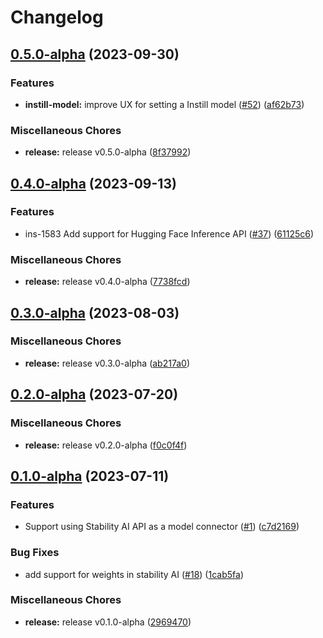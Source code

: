 # Changelog

## [0.5.0-alpha](https://github.com/instill-ai/connector-ai/compare/v0.4.0-alpha...v0.5.0-alpha) (2023-09-30)


### Features

* **instill-model:** improve UX for setting a Instill model ([#52](https://github.com/instill-ai/connector-ai/issues/52)) ([af62b73](https://github.com/instill-ai/connector-ai/commit/af62b73467719aedfddc135dc7e96d1a2d4805cc))


### Miscellaneous Chores

* **release:** release v0.5.0-alpha ([8f37992](https://github.com/instill-ai/connector-ai/commit/8f379927c4804b4f52e73bd021b0e14130ebcada))

## [0.4.0-alpha](https://github.com/instill-ai/connector-ai/compare/v0.3.0-alpha...v0.4.0-alpha) (2023-09-13)


### Features

* ins-1583 Add support for Hugging Face Inference API ([#37](https://github.com/instill-ai/connector-ai/issues/37)) ([61125c6](https://github.com/instill-ai/connector-ai/commit/61125c6ffdec8d57381d23c18b5bdd9ead17858e))


### Miscellaneous Chores

* **release:** release v0.4.0-alpha ([7738fcd](https://github.com/instill-ai/connector-ai/commit/7738fcd02e3c69f8d68d927c2a235e3db0e02707))

## [0.3.0-alpha](https://github.com/instill-ai/connector-ai/compare/v0.2.0-alpha...v0.3.0-alpha) (2023-08-03)


### Miscellaneous Chores

* **release:** release v0.3.0-alpha ([ab217a0](https://github.com/instill-ai/connector-ai/commit/ab217a03ada4aa254bd61889c869e2edbbd12fd6))

## [0.2.0-alpha](https://github.com/instill-ai/connector-ai/compare/v0.1.0-alpha...v0.2.0-alpha) (2023-07-20)


### Miscellaneous Chores

* **release:** release v0.2.0-alpha ([f0c0f4f](https://github.com/instill-ai/connector-ai/commit/f0c0f4f0f88eab6d39719475c433fc62d1492709))

## [0.1.0-alpha](https://github.com/instill-ai/connector-ai/compare/v0.1.0-alpha...v0.1.0-alpha) (2023-07-11)


### Features

* Support using Stability AI API as a model connector ([#1](https://github.com/instill-ai/connector-ai/issues/1)) ([c7d2169](https://github.com/instill-ai/connector-ai/commit/c7d21692e732a1594b74d893ccdc6d342222618a))


### Bug Fixes

* add support for weights in stability AI ([#18](https://github.com/instill-ai/connector-ai/issues/18)) ([1cab5fa](https://github.com/instill-ai/connector-ai/commit/1cab5fa5f10ede5bba24da7359b6c0a60b044af6))


### Miscellaneous Chores

* **release:** release v0.1.0-alpha ([2969470](https://github.com/instill-ai/connector-ai/commit/2969470df020bb0e7c7f1340bcde6e625d1f7ec2))
